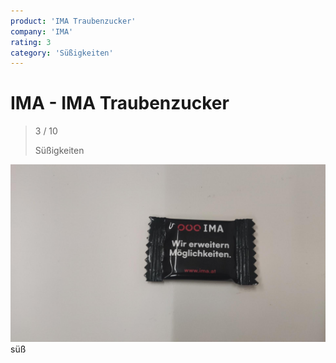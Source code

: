 ```yaml
---
product: 'IMA Traubenzucker'
company: 'IMA'
rating: 3
category: 'Süßigkeiten'
---
```


# IMA - IMA Traubenzucker
>
> 3 / 10
>
> Süßigkeiten

![IMA Traubenzucker](./assets/ima-ima-traubenzucker-c926024d-17ff-46fa-8261-57f087f5830e.jpg)
süß
